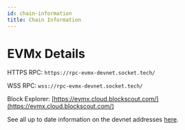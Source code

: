 ```yaml
---
id: chain-information
title: Chain Information
---
```


# EVMx Details

HTTPS RPC: `https://rpc-evmx-devnet.socket.tech/`

WSS RPC: `wss://rpc-evmx-devnet.socket.tech/`

Block Explorer: [https://evmx.cloud.blockscout.com/](https://evmx.cloud.blockscout.com/)

See all up to date information on the devnet addresses [here](https://github.com/SocketDotTech/socket-protocol/blob/master/deployments/dev_addresses.json).
